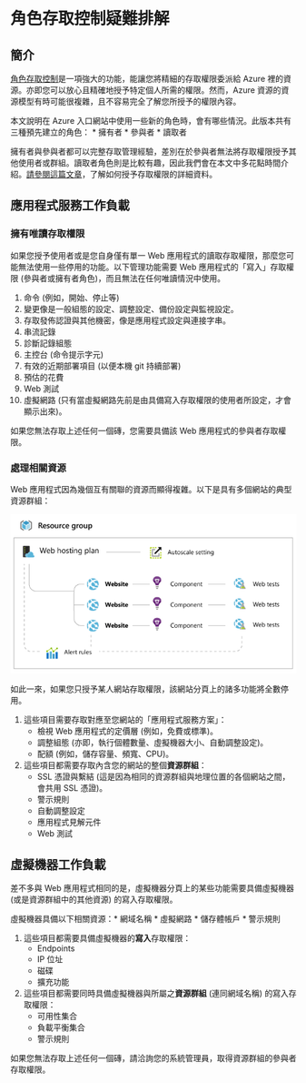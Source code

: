 <properties 
	pageTitle="角色存取控制疑難排解" 
	description="使用不同的資源類型用於角色存取控制。" 
	services="azure-portal"
	documentationCenter="na" 
	authors="stepsic-microsoft-com" 
	writer="" 
	manager="terrylan" 
	editor=""/>

<tags 
	ms.service="azure-portal" 
	ms.workload="multiple" 
	ms.tgt_pltfrm="na" 
	ms.devlang="na" 
	ms.topic="article" 
	ms.date="04/25/2015" 
	ms.author="stepsic"/>

# 角色存取控制疑難排解

## 簡介

[角色存取控制](../role-based-access-control-configure.md)是一項強大的功能，能讓您將精細的存取權限委派給 Azure 裡的資源。亦即您可以放心且精確地授予特定個人所需的權限。然而，Azure 資源的資源模型有時可能很複雜，且不容易完全了解您所授予的權限內容。

本文說明在 Azure 入口網站中使用一些新的角色時，會有哪些情況。此版本共有三種預先建立的角色： * 擁有者 * 參與者 * 讀取者

擁有者與參與者都可以完整存取管理經驗，差別在於參與者無法將存取權限授予其他使用者或群組。讀取者角色則是比較有趣，因此我們會在本文中多花點時間介紹。[請參閱這篇文章](../role-based-access-control-configure.md)，了解如何授予存取權限的詳細資料。

## 應用程式服務工作負載

### 擁有唯讀存取權限 

如果您授予使用者或是您自身僅有單一 Web 應用程式的讀取存取權限，那麼您可能無法使用一些停用的功能。以下管理功能需要 Web 應用程式的「寫入」存取權限 (參與者或擁有者角色)，而且無法在任何唯讀情況中使用。
 
1. 命令 (例如，開始、停止等)
2. 變更像是一般組態的設定、調整設定、備份設定與監視設定。
3. 存取發佈認證與其他機密，像是應用程式設定與連接字串。
4. 串流記錄
5. 診斷記錄組態
6. 主控台 (命令提示字元)
7. 有效的近期部署項目 (以便本機 git 持續部署)
8. 預估的花費
9. Web 測試
10. 虛擬網路 (只有當虛擬網路先前是由具備寫入存取權限的使用者所設定，才會顯示出來)。
 
如果您無法存取上述任何一個磚，您需要具備該 Web 應用程式的參與者存取權限。

### 處理相關資源
 
Web 應用程式因為幾個互有關聯的資源而顯得複雜。以下是具有多個網站的典型資源群組：

![Web 應用程式資源群組](./media/role-based-access-control-troubleshooting/Website-resource-model.png)

如此一來，如果您只授予某人網站存取權限，該網站分頁上的諸多功能將全數停用。
 
1. 這些項目需要存取對應至您網站的「應用程式服務方案」：  
    * 檢視 Web 應用程式的定價層 (例如，免費或標準)。
    * 調整組態 (亦即，執行個體數量、虛擬機器大小、自動調整設定)。
    * 配額 (例如，儲存容量、頻寬、CPU)。
2. 這些項目都需要存取內含您的網站的整個**資源群組**：  
    * SSL 憑證與繫結 (這是因為相同的資源群組與地理位置的各個網站之間，會共用 SSL 憑證)。
    * 警示規則
    * 自動調整設定
    * 應用程式見解元件
    * Web 測試

## 虛擬機器工作負載

差不多與 Web 應用程式相同的是，虛擬機器分頁上的某些功能需要具備虛擬機器 (或是資源群組中的其他資源) 的寫入存取權限。

虛擬機器具備以下相關資源：* 網域名稱 * 虛擬網路 * 儲存體帳戶 * 警示規則

1. 這些項目都需要具備虛擬機器的**寫入**存取權限：  
    * Endpoints
    * IP 位址
    * 磁碟
    * 擴充功能
2. 這些項目都需要同時具備虛擬機器與所屬之**資源群組** (連同網域名稱) 的寫入存取權限：  
    * 可用性集合
    * 負載平衡集合
    * 警示規則
    
如果您無法存取上述任何一個磚，請洽詢您的系統管理員，取得資源群組的參與者存取權限。

<!---HONumber=62-->